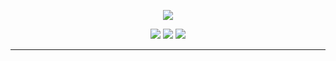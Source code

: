 <p align="center">
  <img src="https://1.bp.blogspot.com/-lKJKpqe85y4/XVVYr9-WHRI/AAAAAAAAB9M/-h245-Fg-nYbZqvO0RV0tlfhxQ8sqvEawCLcBGAs/s1600/Sampler.gif">
</p>

<p align="center">
  <a href="https://twitter.com/Criticalminds0x21"><img src="https://img.shields.io/twitter/follow/criticalminds0x21?color=0ff00&label=%40Criticalminds0x21&logo=twitter&logoColor=00ff00&style=for-the-badge"></a>
  <a href="https://github.com/sponsors/Criticalminds0x21"><img src="https://img.shields.io/github/sponsors//Criticalminds0x21?color=00ff00&logoColor=00ff00&logo=github&style=for-the-badge"></a>
  <a href="https://github.com//Criticalminds0x21"><img src="https://img.shields.io/github/followers//Criticalminds0x21?color=%2300ff00&logoColor=00ff00&logo=github&style=for-the-badge"></a>
</p>

---

